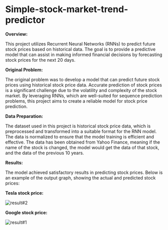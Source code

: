 # Simple-stock-market-trend-predictor

**Overview:**

This project utilizes Recurrent Neural Networks (RNNs) to predict future stock prices based on historical data. The goal is to provide a predictive model that can assist in making informed financial decisions by forecasting stock prices for the next 20 days.

**Original Problem:**

The original problem was to develop a model that can predict future stock prices using historical stock price data. Accurate prediction of stock prices is a significant challenge due to the volatility and complexity of the stock market. By leveraging RNNs, which are well-suited for sequence prediction problems, this project aims to create a reliable model for stock price prediction.

**Data Preparation:**

The dataset used in this project is historical stock price data, which is preprocessed and transformed into a suitable format for the RNN model. The data is normalized to ensure that the model training is efficient and effective. The data has been obtained from Yahoo Finance, meaning if the name of the stock is changed, the model would get the data of that stock, and the data of the previous 10 years.

**Results:**

The model achieved satisfactory results in predicting stock prices. Below is an example of the output graph, showing the actual and predicted stock prices:

**Tesla stock price:**

![result#2](https://github.com/user-attachments/assets/eabc7387-f261-475d-b39e-d234f5af5bd7)

**Google stock price:**

![result#1](https://github.com/user-attachments/assets/428e6ebf-17b7-405c-b22d-906bf23d89bc)
